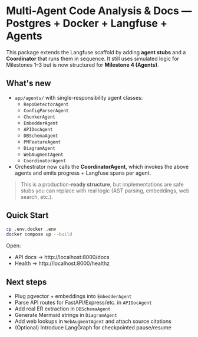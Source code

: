 # Multi-Agent Code Analysis & Docs — Postgres + Docker + Langfuse + Agents

This package extends the Langfuse scaffold by adding **agent stubs** and
a **Coordinator** that runs them in sequence. It still uses simulated logic for
Milestones 1–3 but is now structured for **Milestone 4 (Agents)**.

## What's new
- `app/agents/` with single-responsibility agent classes:
  - `RepoDetectorAgent`
  - `ConfigParserAgent`
  - `ChunkerAgent`
  - `EmbedderAgent`
  - `APIDocAgent`
  - `DBSchemaAgent`
  - `PMFeatureAgent`
  - `DiagramAgent`
  - `WebAugmentAgent`
  - `CoordinatorAgent`
- Orchestrator now calls the **CoordinatorAgent**, which invokes the above
  agents and emits progress + Langfuse spans per agent.

> This is a production-**ready structure**, but implementations are safe stubs
> you can replace with real logic (AST parsing, embeddings, web search, etc.).

## Quick Start
```bash
cp .env.docker .env
docker compose up --build
```

Open:
- API docs → http://localhost:8000/docs
- Health → http://localhost:8000/healthz

## Next steps
- Plug pgvector + embeddings into `EmbedderAgent`
- Parse API routes for FastAPI/Express/etc. in `APIDocAgent`
- Add real ER extraction in `DBSchemaAgent`
- Generate Mermaid strings in `DiagramAgent`
- Add web lookups in `WebAugmentAgent` and attach source citations
- (Optional) Introduce LangGraph for checkpointed pause/resume
